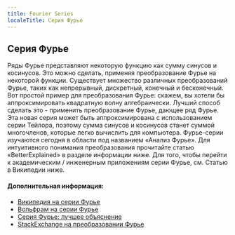 ```yaml
---
title: Fourier Series
localeTitle: Серия Фурье
---
```

## Серия Фурье

Ряды Фурье представляют некоторую функцию как сумму синусов и косинусов. Это можно сделать, применяя преобразование Фурье на некоторой функции. Существует множество различных преобразований Фурье, таких как непрерывный, дискретный, конечный и бесконечный. Вот простой пример для преобразования Фурье: скажем, вы хотели бы аппроксимировать квадратную волну алгебраически. Лучший способ сделать это - применить преобразование Фурье, дающее ряд Фурье. Эта новая серия может быть аппроксимирована с использованием серии Тейлора, поэтому сумма синусов и косинусов станет суммой многочленов, которые легко вычислить для компьютера. Фурье-серии изучаются сегодня в области под названием «Анализ Фурье». Для интуитивного понимания преобразования прочитайте статью «BetterExplained» в разделе информации ниже. Для того, чтобы перейти к академическим / инженерным приложениям серии Фурье, см. Статью в Википедии ниже.

#### Дополнительная информация:

*   [Википедия на серии Фурье](https://en.wikipedia.org/wiki/Fourier_series)
*   [Вольфрам на серии Фурье](http://mathworld.wolfram.com/FourierSeries.html)
*   [Серия Фурье: лучшее объяснение](https://betterexplained.com/articles/an-interactive-guide-to-the-fourier-transform/)
*   [StackExchange на преобразовании Фурье](https://math.stackexchange.com/questions/1002/fourier-transform-for-dummies)